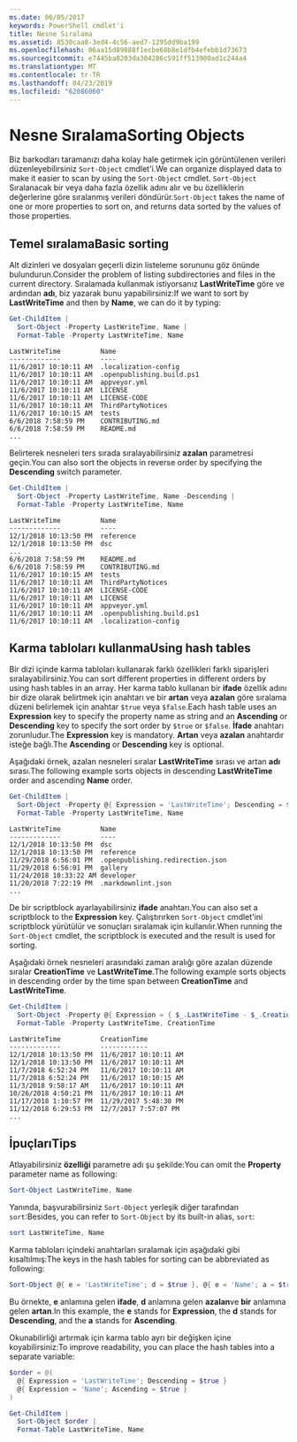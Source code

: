 ```yaml
---
ms.date: 06/05/2017
keywords: PowerShell cmdlet'i
title: Nesne Sıralama
ms.assetid: 8530caa8-3ed4-4c56-aed7-1295dd9ba199
ms.openlocfilehash: 06aa15d89888f1ecbe60b8e1dfb4efebb1d73673
ms.sourcegitcommit: e7445ba8203da304286c591ff513900ad1c244a4
ms.translationtype: MT
ms.contentlocale: tr-TR
ms.lasthandoff: 04/23/2019
ms.locfileid: "62086060"
---
```

# <a name="sorting-objects"></a><span data-ttu-id="d0680-103">Nesne Sıralama</span><span class="sxs-lookup"><span data-stu-id="d0680-103">Sorting Objects</span></span>

<span data-ttu-id="d0680-104">Biz barkodları taramanızı daha kolay hale getirmek için görüntülenen verileri düzenleyebilirsiniz `Sort-Object` cmdlet'i.</span><span class="sxs-lookup"><span data-stu-id="d0680-104">We can organize displayed data to make it easier to scan by using the `Sort-Object` cmdlet.</span></span> <span data-ttu-id="d0680-105">`Sort-Object` Sıralanacak bir veya daha fazla özellik adını alır ve bu özelliklerin değerlerine göre sıralanmış verileri döndürür.</span><span class="sxs-lookup"><span data-stu-id="d0680-105">`Sort-Object` takes the name of one or more properties to sort on, and returns data sorted by the values of those properties.</span></span>

## <a name="basic-sorting"></a><span data-ttu-id="d0680-106">Temel sıralama</span><span class="sxs-lookup"><span data-stu-id="d0680-106">Basic sorting</span></span>

<span data-ttu-id="d0680-107">Alt dizinleri ve dosyaları geçerli dizin listeleme sorununu göz önünde bulundurun.</span><span class="sxs-lookup"><span data-stu-id="d0680-107">Consider the problem of listing subdirectories and files in the current directory.</span></span>
<span data-ttu-id="d0680-108">Sıralamada kullanmak istiyorsanız **LastWriteTime** göre ve ardından **adı**, biz yazarak bunu yapabilirsiniz:</span><span class="sxs-lookup"><span data-stu-id="d0680-108">If we want to sort by **LastWriteTime** and then by **Name**, we can do it by typing:</span></span>

```powershell
Get-ChildItem |
  Sort-Object -Property LastWriteTime, Name |
  Format-Table -Property LastWriteTime, Name
```

```output
LastWriteTime          Name
-------------          ----
11/6/2017 10:10:11 AM  .localization-config
11/6/2017 10:10:11 AM  .openpublishing.build.ps1
11/6/2017 10:10:11 AM  appveyor.yml
11/6/2017 10:10:11 AM  LICENSE
11/6/2017 10:10:11 AM  LICENSE-CODE
11/6/2017 10:10:11 AM  ThirdPartyNotices
11/6/2017 10:10:15 AM  tests
6/6/2018 7:58:59 PM    CONTRIBUTING.md
6/6/2018 7:58:59 PM    README.md
...
```

<span data-ttu-id="d0680-109">Belirterek nesneleri ters sırada sıralayabilirsiniz **azalan** parametresi geçin.</span><span class="sxs-lookup"><span data-stu-id="d0680-109">You can also sort the objects in reverse order by specifying the **Descending** switch parameter.</span></span>

```powershell
Get-ChildItem |
  Sort-Object -Property LastWriteTime, Name -Descending |
  Format-Table -Property LastWriteTime, Name
```

```output
LastWriteTime          Name
-------------          ----
12/1/2018 10:13:50 PM  reference
12/1/2018 10:13:50 PM  dsc
...
6/6/2018 7:58:59 PM    README.md
6/6/2018 7:58:59 PM    CONTRIBUTING.md
11/6/2017 10:10:15 AM  tests
11/6/2017 10:10:11 AM  ThirdPartyNotices
11/6/2017 10:10:11 AM  LICENSE-CODE
11/6/2017 10:10:11 AM  LICENSE
11/6/2017 10:10:11 AM  appveyor.yml
11/6/2017 10:10:11 AM  .openpublishing.build.ps1
11/6/2017 10:10:11 AM  .localization-config
```

## <a name="using-hash-tables"></a><span data-ttu-id="d0680-110">Karma tabloları kullanma</span><span class="sxs-lookup"><span data-stu-id="d0680-110">Using hash tables</span></span>

<span data-ttu-id="d0680-111">Bir dizi içinde karma tabloları kullanarak farklı özellikleri farklı siparişleri sıralayabilirsiniz.</span><span class="sxs-lookup"><span data-stu-id="d0680-111">You can sort different properties in different orders by using hash tables in an array.</span></span>
<span data-ttu-id="d0680-112">Her karma tablo kullanan bir **ifade** özellik adını bir dize olarak belirtmek için anahtarı ve bir **artan** veya **azalan** göre sıralama düzeni belirlemek için anahtar `$true` veya `$false`.</span><span class="sxs-lookup"><span data-stu-id="d0680-112">Each hash table uses an **Expression** key to specify the property name as string and an **Ascending** or **Descending** key to specify the sort order by `$true` or `$false`.</span></span>
<span data-ttu-id="d0680-113">**İfade** anahtarı zorunludur.</span><span class="sxs-lookup"><span data-stu-id="d0680-113">The **Expression** key is mandatory.</span></span>
<span data-ttu-id="d0680-114">**Artan** veya **azalan** anahtardır isteğe bağlı.</span><span class="sxs-lookup"><span data-stu-id="d0680-114">The **Ascending** or **Descending** key is optional.</span></span>

<span data-ttu-id="d0680-115">Aşağıdaki örnek, azalan nesneleri sıralar **LastWriteTime** sırası ve artan **adı** sırası.</span><span class="sxs-lookup"><span data-stu-id="d0680-115">The following example sorts objects in descending **LastWriteTime** order and ascending **Name** order.</span></span>

```powershell
Get-ChildItem |
  Sort-Object -Property @{ Expression = 'LastWriteTime'; Descending = $true }, @{ Expression = 'Name'; Ascending = $true } |
  Format-Table -Property LastWriteTime, Name
```

```output
LastWriteTime          Name
-------------          ----
12/1/2018 10:13:50 PM  dsc
12/1/2018 10:13:50 PM  reference
11/29/2018 6:56:01 PM  .openpublishing.redirection.json
11/29/2018 6:56:01 PM  gallery
11/24/2018 10:33:22 AM developer
11/20/2018 7:22:19 PM  .markdownlint.json
...
```

<span data-ttu-id="d0680-116">De bir scriptblock ayarlayabilirsiniz **ifade** anahtarı.</span><span class="sxs-lookup"><span data-stu-id="d0680-116">You can also set a scriptblock to the **Expression** key.</span></span>
<span data-ttu-id="d0680-117">Çalıştırırken `Sort-Object` cmdlet'ini scriptblock yürütülür ve sonuçları sıralamak için kullanılır.</span><span class="sxs-lookup"><span data-stu-id="d0680-117">When running the `Sort-Object` cmdlet, the scriptblock is executed and the result is used for sorting.</span></span>

<span data-ttu-id="d0680-118">Aşağıdaki örnek nesneleri arasındaki zaman aralığı göre azalan düzende sıralar **CreationTime** ve **LastWriteTime**.</span><span class="sxs-lookup"><span data-stu-id="d0680-118">The following example sorts objects in descending order by the time span between **CreationTime** and **LastWriteTime**.</span></span>

```powershell
Get-ChildItem |
  Sort-Object -Property @{ Expression = { $_.LastWriteTime - $_.CreationTime }; Descending = $true } |
  Format-Table -Property LastWriteTime, CreationTime
```

```output
LastWriteTime          CreationTime
-------------          ------------
12/1/2018 10:13:50 PM  11/6/2017 10:10:11 AM
12/1/2018 10:13:50 PM  11/6/2017 10:10:11 AM
11/7/2018 6:52:24 PM   11/6/2017 10:10:11 AM
11/7/2018 6:52:24 PM   11/6/2017 10:10:15 AM
11/3/2018 9:58:17 AM   11/6/2017 10:10:11 AM
10/26/2018 4:50:21 PM  11/6/2017 10:10:11 AM
11/17/2018 1:10:57 PM  11/29/2017 5:48:30 PM
11/12/2018 6:29:53 PM  12/7/2017 7:57:07 PM
...
```

## <a name="tips"></a><span data-ttu-id="d0680-119">İpuçları</span><span class="sxs-lookup"><span data-stu-id="d0680-119">Tips</span></span>

<span data-ttu-id="d0680-120">Atlayabilirsiniz **özelliği** parametre adı şu şekilde:</span><span class="sxs-lookup"><span data-stu-id="d0680-120">You can omit the **Property** parameter name as following:</span></span>

```powershell
Sort-Object LastWriteTime, Name
```

<span data-ttu-id="d0680-121">Yanında, başvurabilirsiniz `Sort-Object` yerleşik diğer tarafından `sort`:</span><span class="sxs-lookup"><span data-stu-id="d0680-121">Besides, you can refer to `Sort-Object` by its built-in alias, `sort`:</span></span>

```powershell
sort LastWriteTime, Name
```

<span data-ttu-id="d0680-122">Karma tabloları içindeki anahtarları sıralamak için aşağıdaki gibi kısaltılmış:</span><span class="sxs-lookup"><span data-stu-id="d0680-122">The keys in the hash tables for sorting can be abbreviated as following:</span></span>

```powershell
Sort-Object @{ e = 'LastWriteTime'; d = $true }, @{ e = 'Name'; a = $true }
```

<span data-ttu-id="d0680-123">Bu örnekte, **e** anlamına gelen **ifade**, **d** anlamına gelen **azalan**ve **bir** anlamına gelen **artan**.</span><span class="sxs-lookup"><span data-stu-id="d0680-123">In this example, the **e** stands for **Expression**, the **d** stands for **Descending**, and the **a** stands for **Ascending**.</span></span>

<span data-ttu-id="d0680-124">Okunabilirliği artırmak için karma tablo ayrı bir değişken içine koyabilirsiniz:</span><span class="sxs-lookup"><span data-stu-id="d0680-124">To improve readability, you can place the hash tables into a separate variable:</span></span>

```powershell
$order = @(
  @{ Expression = 'LastWriteTime'; Descending = $true }
  @{ Expression = 'Name'; Ascending = $true }
)

Get-ChildItem |
  Sort-Object $order |
  Format-Table LastWriteTime, Name
```